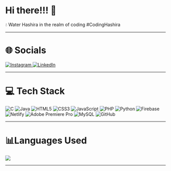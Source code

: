 Hi there!!! 👋
========================
💧 Water Hashira in the realm of coding #CodingHashira

  ---

# 🌐 Socials
   <a href="https://instagram.com/g.i.y.u_t.o.m.i.o.k.a_/" target="_blank" rel="noopener noreferrer">
  <img src="https://img.shields.io/badge/Instagram-%23E4405F.svg?logo=Instagram&logoColor=white" alt="Instagram">
</a>

<a href="https://linkedin.com/in/shameerak896/" target="_blank" rel="noopener noreferrer">
  <img src="https://img.shields.io/badge/LinkedIn-%230077B5.svg?logo=linkedin&logoColor=white" alt="LinkedIn">
</a>

---

# 💻 Tech Stack
<p align="left">
  <img src="https://img.shields.io/badge/c-%2300599C.svg?style=flat&logo=c&logoColor=white" alt="C">
<img src="https://img.shields.io/badge/java-%23ED8B00.svg?style=flat&logo=java&logoColor=white" alt="Java">
<img src="https://img.shields.io/badge/html5-%23E34F26.svg?style=flat&logo=html5&logoColor=white" alt="HTML5">
<img src="https://img.shields.io/badge/css3-%231572B6.svg?style=flat&logo=css3&logoColor=white" alt="CSS3">
<img src="https://img.shields.io/badge/javascript-%23323330.svg?style=flat&logo=javascript&logoColor=%23F7DF1E" alt="JavaScript">
<img src="https://img.shields.io/badge/php-%23777BB4.svg?style=flat&logo=php&logoColor=white" alt="PHP">
<img src="https://img.shields.io/badge/python-3670A0?style=flat&logo=python&logoColor=ffdd54" alt="Python">
<img src="https://img.shields.io/badge/firebase-%23039BE5.svg?style=flat&logo=firebase" alt="Firebase">
<img src="https://img.shields.io/badge/netlify-%23000000.svg?style=flat&logo=netlify&logoColor=#00C7B7" alt="Netlify">
<img src="https://img.shields.io/badge/Adobe%20Premiere%20Pro-9999FF.svg?style=flat&logo=Adobe%20Premiere%20Pro&logoColor=white" alt="Adobe Premiere Pro">
<img src="https://img.shields.io/badge/mysql-%2300f.svg?style=flat&logo=mysql&logoColor=white" alt="MySQL">
<img src="https://img.shields.io/badge/GitHub-%23121011.svg?style=flat&logo=github&logoColor=white" alt="GitHub">
</p>

---

# 📊Languages Used
  <img src="https://github-readme-stats.vercel.app/api/top-langs/?username=shameer896&theme=tokyonight&hide_border=false&include_all_commits=true&count_private=true&layout=compact">


---
